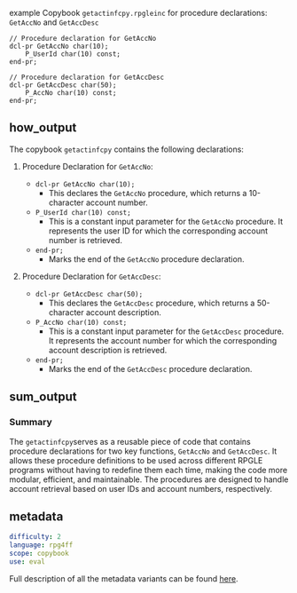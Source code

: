 example Copybook `getactinfcpy.rpgleinc` for procedure declarations: `GetAccNo` and `GetAccDesc`

```rpgle
// Procedure declaration for GetAccNo
dcl-pr GetAccNo char(10);
    P_UserId char(10) const;   
end-pr;

// Procedure declaration for GetAccDesc
dcl-pr GetAccDesc char(50);
    P_AccNo char(10) const;    
end-pr;
```


## how_output
The copybook `getactinfcpy` contains the following declarations:

1. Procedure Declaration for `GetAccNo`:
    - `dcl-pr GetAccNo char(10);`
        - This declares the `GetAccNo` procedure, which returns a 10-character account number.
    - `P_UserId char(10) const;`
        - This is a constant input parameter for the `GetAccNo` procedure. It represents the user ID for which the corresponding account number is retrieved.
    - `end-pr;`
        - Marks the end of the `GetAccNo` procedure declaration.

2. Procedure Declaration for `GetAccDesc`:
    - `dcl-pr GetAccDesc char(50);`
        - This declares the `GetAccDesc` procedure, which returns a 50-character account description.
    - `P_AccNo char(10) const;`
        - This is a constant input parameter for the `GetAccDesc` procedure. It represents the account number for which the corresponding account description is retrieved.
    - `end-pr;`
        - Marks the end of the `GetAccDesc` procedure declaration.

## sum_output

### Summary
The `getactinfcpy`serves as a reusable piece of code that contains procedure declarations for two key functions, `GetAccNo` and `GetAccDesc`. It allows these procedure definitions to be used across different RPGLE programs without having to redefine them each time, making the code more modular, efficient, and maintainable. The procedures are designed to handle account retrieval based on user IDs and account numbers, respectively.


## metadata

```yaml
difficulty: 2
language: rpg4ff
scope: copybook
use: eval
```

Full description of all the metadata variants can be found [here](/pages/metadata.md).